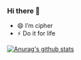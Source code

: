 ### Hi there 👋

- 😄 I’m cipher
- ⚡ Do it for life

[![Anurag's github stats](https://github-readme-stats.vercel.app/api?username=yuwengCipher
)](https://github.com/anuraghazra/github-readme-stats)
